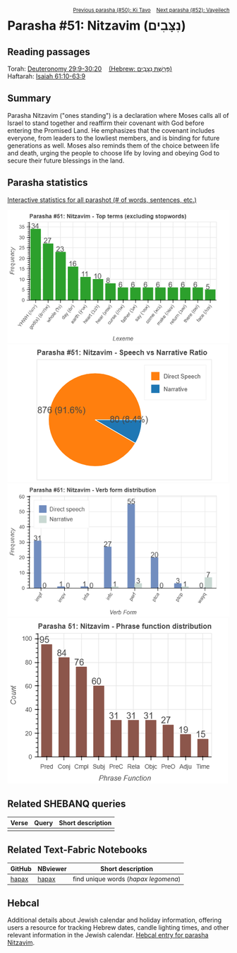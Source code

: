<span style="float: right;"><sup> <a href="../50%20-%20Ki%20Tavo">Previous parasha (#50): Ki Tavo</a> &nbsp;&nbsp; <a href="../52%20-%20Vayeilech">Next parasha (#52): Vayeilech</a></sup></span>

# Parasha #51: Nitzavim (נִצָּבִים)

## Reading passages

Torah: <a href="https://www.stepbible.org/?q=version=NASB2020|reference=Deut.29:9-30:20&options=HNVUG" target="_blank">Deuteronomy 29:9-30:20</a> &nbsp;&nbsp; <a href="https://tikkun.io/#/p/nitzavim" target="_blank">(Hebrew: פָּרָשַׁת נִצָּבִים)</a><br>
Haftarah: 
<a href="https://www.stepbible.org/?q=version=NASB2020|reference=Is.61:10-63:9&options=HNVUG" target="_blank">Isaiah 61:10-63:9</a>

## Summary

Parasha Nitzavim ("ones standing") is a declaration where Moses calls all of Israel to stand together and reaffirm their covenant with God before entering the Promised Land. He emphasizes that the covenant includes everyone, from leaders to the lowliest members, and is binding for future generations as well. Moses also reminds them of the choice between life and death, urging the people to choose life by loving and obeying God to secure their future blessings in the land.

## Parasha statistics

<a href="../../General/metrics_distribution.html" target="_blank">Interactive statistics for all parashot (# of words, sentences, etc.)</a>

<img src="top_terms.png">
<img src="speech_narrative_ratio.png">
<img src="verbform_distribution.png">
<img src="phrase_function_distribution.png">

## Related SHEBANQ queries

Verse | Query | Short description
--- | --- | --- 
||

## Related Text-Fabric Notebooks

GitHub | NBviewer | Short description
---|---|---
[hapax](hapax.ipynb) | <a href="https://nbviewer.org/github/tonyjurg/Parashot/blob/main/WeeklyParasha/51%20-%20Nitzavim/hapax.ipynb" target="_blank">hapax</a> | find unique words (*hapax legomena*)

## Hebcal

Additional details about Jewish calendar and holiday information, offering users a resource for tracking Hebrew dates, candle lighting times, and other relevant information in the Jewish calendar. <a href="https://www.hebcal.com/sedrot/nitzavim" target="_blank">Hebcal entry for parasha Nitzavim</a>.
